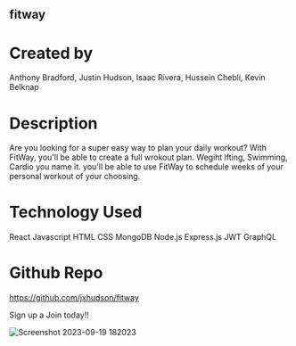 ## fitway

# Created by
Anthony Bradford,
Justin Hudson,
Isaac Rivera,
Hussein Chebli,
Kevin Belknap


# Description
Are you looking for a super easy way to plan your daily workout? With FitWay, you'll be able to create a full wrokout plan. 
Wegiht lfting, Swimming, Cardio you name it. you'll be able to use FitWay to schedule weeks of your personal workout of your 
choosing.

# Technology Used
React
Javascript
HTML
CSS
MongoDB
Node.js
Express.js
JWT
GraphQL


# Github Repo

https://github.com/jxhudson/fitway

Sign up a Join today!!

![Screenshot 2023-09-19 182023](https://github.com/jxhudson/fitway/assets/129125608/d22148fb-d887-48cc-a35b-d8f7104f7e00)
